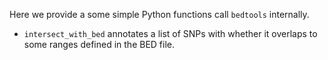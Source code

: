 Here we provide a some simple Python functions call `bedtools` internally.

* `intersect_with_bed` annotates a list of SNPs with whether it overlaps to some ranges defined in the BED file.
